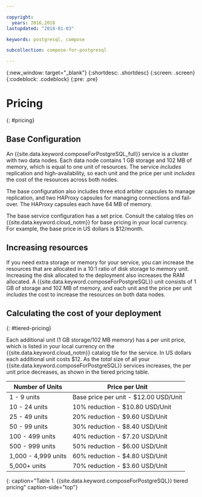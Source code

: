 ```yaml
---

copyright:
  years: 2016,2018
lastupdated: "2018-01-03"

keywords: postgresql, compose

subcollection: compose-for-postgresql

---
```


{:new_window: target="_blank"}
{:shortdesc: .shortdesc}
{:screen: .screen}
{:codeblock: .codeblock}
{:pre: .pre}

# Pricing
{: #pricing}

## Base Configuration

An {{site.data.keyword.composeForPostgreSQL_full}} service is a cluster with two data nodes. Each data node contains 1 GB storage and 102 MB of memory, which is equal to one unit of resources. The service _includes_ replication and high-availability, so each unit and the price per unit _includes_ the cost of the resources across both nodes.

The base configuration also includes three etcd arbiter capsules to manage replication, and two HAProxy capsules for managing connections and fail-over. The HAProxy capsules each have 64 MB of memory.

The base service configuration has a set price. Consult the catalog tiles on {{site.data.keyword.cloud_notm}} for base pricing in your local currency. For example, the base price in US dollars is $12/month.

## Increasing resources

If you need extra storage or memory for your service, you can increase the resources that are allocated in a 10:1 ratio of disk storage to memory unit. Increasing the disk allocated to the deployment also increases the RAM allocated. A {{site.data.keyword.composeForPostgreSQL}} unit consists of 1 GB of storage and 102 MB of memory, and each unit and the price per unit _includes_ the cost to increase the resources on both data nodes.

## Calculating the cost of your deployment
{: #tiered-pricing}

Each additional unit (1 GB storage/102 MB memory) has a per unit price, which is listed in your local currency on the {{site.data.keyword.cloud_notm}} catalog tile for the service. In US dollars each additional unit costs $12. As the _total_ size of all your {{site.data.keyword.composeForPostgreSQL}} services increases, the per unit price decreases, as shown in the tiered pricing table.

Number of Units|Price per Unit
----------|-----------
1 - 9 units|Base price per unit - $12.00 USD/Unit
10 - 24 units|10% reduction - $10.80 USD/Unit
25 - 49 units|20% reduction - $9.60 USD/Unit
50 - 99 units|30% reduction - $8.40 USD/Unit
100 - 499 units|40% reduction - $7.20 USD/Unit
500 - 999 units|50% reduction - $6.00 USD/Unit
1,000 - 4,999 units|60% reduction - $4.80 USD/Unit
5,000+ units|70% reduction - $3.60 USD/Unit
{: caption="Table 1. {{site.data.keyword.composeForPostgreSQL}} tiered pricing" caption-side="top"}
